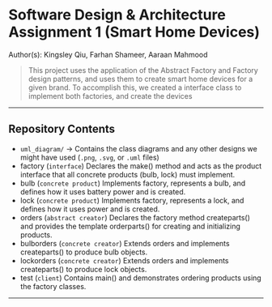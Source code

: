 # Software Design & Architecture Assignment 1 (Smart Home Devices)

Author(s): Kingsley Qiu, Farhan Shameer, Aaraan Mahmood

> This project uses the application of the Abstract Factory and Factory design patterns, and uses them to create smart home devices for a given brand.
> To accomplish this, we created a interface class to implement both factories, and create the devices

---

## Repository Contents

- `uml_diagram/` -> Contains the class diagrams and any other designs we might have used (`.png`, `.svg`, or `.uml` files)
- factory (`interface`) Declares the make() method and acts as the product interface that all concrete products (bulb, lock) must implement.
- bulb (`concrete product`) Implements factory, represents a bulb, and defines how it uses battery power and is created.
- lock (`concrete product`) Implements factory, represents a lock, and defines how it uses power and is created.
- orders (`abstract creator`) Declares the factory method createparts() and provides the template orderparts() for creating and initializing products.
- bulborders (`concrete creator`) Extends orders and implements createparts() to produce bulb objects.
- lockorders (`concrete creator`) Extends orders and implements createparts() to produce lock objects.
- test (`client`) Contains main() and demonstrates ordering products using the factory classes.
---

